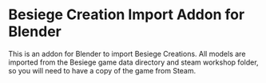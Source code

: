 # Besiege Creation Import Addon for Blender

This is an addon for Blender to import Besiege Creations. All models are imported from the Besiege game data directory and steam workshop folder, so you will need to have a copy of the game from Steam. 